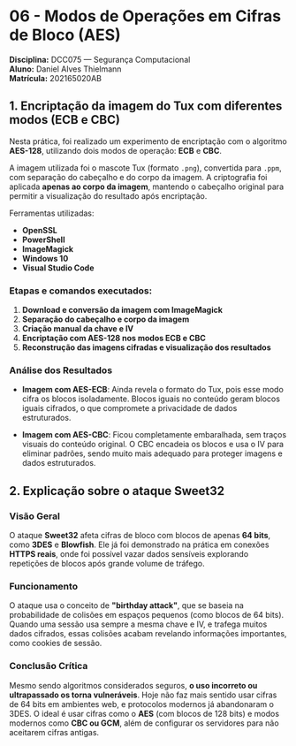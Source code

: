 # 06 - Modos de Operações em Cifras de Bloco (AES)

**Disciplina:** DCC075 — Segurança Computacional  
**Aluno:** Daniel Alves Thielmann  
**Matrícula:** 202165020AB

## 1. Encriptação da imagem do Tux com diferentes modos (ECB e CBC)

Nesta prática, foi realizado um experimento de encriptação com o algoritmo **AES-128**, utilizando dois modos de operação: **ECB** e **CBC**.

A imagem utilizada foi o mascote Tux (formato `.png`), convertida para `.ppm`, com separação do cabeçalho e do corpo da imagem. A criptografia foi aplicada **apenas ao corpo da imagem**, mantendo o cabeçalho original para permitir a visualização do resultado após encriptação.

Ferramentas utilizadas:

- **OpenSSL**
- **PowerShell**
- **ImageMagick**
- **Windows 10**
- **Visual Studio Code**

### Etapas e comandos executados:

1. **Download e conversão da imagem com ImageMagick**
2. **Separação do cabeçalho e corpo da imagem**
3. **Criação manual da chave e IV**
4. **Encriptação com AES-128 nos modos ECB e CBC**
5. **Reconstrução das imagens cifradas e visualização dos resultados**

### Análise dos Resultados

- **Imagem com AES-ECB**: Ainda revela o formato do Tux, pois esse modo cifra os blocos isoladamente. Blocos iguais no conteúdo geram blocos iguais cifrados, o que compromete a privacidade de dados estruturados.

- **Imagem com AES-CBC**: Ficou completamente embaralhada, sem traços visuais do conteúdo original. O CBC encadeia os blocos e usa o IV para eliminar padrões, sendo muito mais adequado para proteger imagens e dados estruturados.

## 2. Explicação sobre o ataque Sweet32

### Visão Geral

O ataque **Sweet32** afeta cifras de bloco com blocos de apenas **64 bits**, como **3DES** e **Blowfish**. Ele já foi demonstrado na prática em conexões **HTTPS reais**, onde foi possível vazar dados sensíveis explorando repetições de blocos após grande volume de tráfego.

### Funcionamento

O ataque usa o conceito de **"birthday attack"**, que se baseia na probabilidade de colisões em espaços pequenos (como blocos de 64 bits). Quando uma sessão usa sempre a mesma chave e IV, e trafega muitos dados cifrados, essas colisões acabam revelando informações importantes, como cookies de sessão.

### Conclusão Crítica

Mesmo sendo algoritmos considerados seguros, **o uso incorreto ou ultrapassado os torna vulneráveis**. Hoje não faz mais sentido usar cifras de 64 bits em ambientes web, e protocolos modernos já abandonaram o 3DES. O ideal é usar cifras como o **AES** (com blocos de 128 bits) e modos modernos como **CBC ou GCM**, além de configurar os servidores para não aceitarem cifras antigas.
